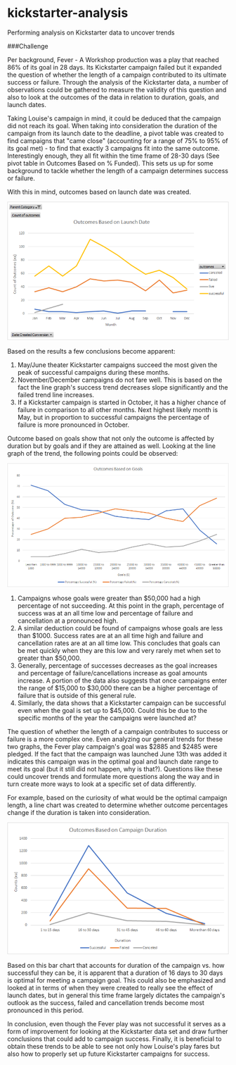 # kickstarter-analysis
Performing analysis on Kickstarter data to uncover trends

###Challenge 

Per background, Fever - A Workshop production was a play that reached 86% of its goal in 28 days. Its Kickstarter campaign failed but it expanded the question of whether the length of a campaign contributed to its ultimate success or failure. Through the analysis of the Kickstarter data, a number of observations could be gathered to measure the validity of this question and also to look at the outcomes of the data in relation to duration, goals, and launch dates. 

Taking Louise's campaign in mind, it could be deduced that the campaign did not reach its goal. When taking into consideration the duration of the campaign from its launch date to the deadline, a pivot table was created to find campaigns that "came close" (accounting for a range of 75% to 95% of its goal met) - to find that exactly 3 campaigns fit into the same outcome. Interestingly enough, they all fit within the time frame of 28-30 days (See pivot table in Outcomes Based on % Funded). This sets us up for some background to tackle whether the length of a campaign determines success or failure.

With this in mind, outcomes based on launch date was created.

![](OutcomesBasedonLaunchDate.png)

Based on the results a few conclusions become apparent:
1) May/June theater Kickstarter campaigns succeed the most given the peak of successful campaigns during these months.
2) November/December campaigns do not fare well. This is based on the fact the line graph's success trend decreases slope significantly and the failed trend line increases. 
3) If a Kickstarter campaign is started in October, it has a higher chance of failure in comparison to all other months. Next highest likely month is May, but in proportion to successful campaigns the percentage of failure is more pronounced in October. 

Outcome based on goals show that not only the outcome is affected by duration but by goals and if they are attained as well. Looking at the line graph of the trend, the following points could be observed:

![](OutcomesBasedonGoals.png)

1) Campaigns whose goals were greater than $50,000 had a high percentage of not succeeding. At this point in the graph, percentage of success was at an all time low and percentage of failure and cancellation at a pronounced high. 
2) A similar deduction could be found of campaigns whose goals are less than $1000. Success rates are at an all time high and failure and cancellation rates are at an all time low. This concludes that goals can be met quickly when they are this low and very rarely met when set to greater than $50,000. 
3) Generally, percentage of successes decreases as the goal increases and percentage of failure/cancellations increase as goal amounts increase. A portion of the data also suggests that once campaigns enter the range of $15,000 to $30,000 there can be a higher percentage of failure that is outside of this general rule. 
4) Similarly, the data shows that a Kickstarter campaign can be successful even when the goal is set up to $45,000. Could this be due to the specific months of the year the campaigns were launched at? 

The question of whether the length of a campaign contributes to success or failure is a more complex one. Even analyzing our general trends for these two graphs, the Fever play campaign's goal was $2885 and $2485 were pledged. If the fact that the campaign was launched June 13th was added it indicates this campaign was in the optimal goal and launch date range to meet its goal (but it still did not happen, why is that?). Questions like these could uncover trends and formulate more questions along the way and in turn create more ways to look at a specific set of data differently. 

For example, based on the curiosity of what would be the optimal campaign length, a line chart was created to determine whether outcome percentages change if the duration is taken into consideration. 

![](OutcomesBasedonDuration.png)

Based on this bar chart that accounts for duration of the campaign vs. how successful they can be, it is apparent that a duration of 16 days to 30 days is optimal for meeting a campaign goal. This could also be emphasized and looked at in terms of when they were created to really see the effect of launch dates, but in general this time frame largely dictates the campaign's outlook as the success, failed and cancellation trends become most pronounced in this period.

In conclusion, even though the Fever play was not successful it serves as a form of improvement for looking at the Kickstarter data set and draw further conclusions that could add to campaign success. Finally, it is beneficial to obtain these trends to be able to see not only how Louise's play fares but also how to properly set up future Kickstarter campaigns for success. 
